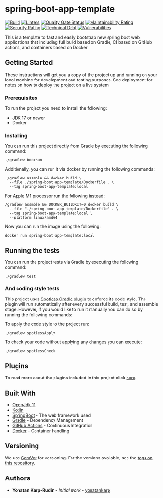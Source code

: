 # spring-boot-app-template

[![Build](https://github.com/yonatankarp/spring-boot-app-template/actions/workflows/ci.yml/badge.svg)](https://github.com/yonatankarp/spring-boot-template/actions/workflows/ci.yml)
[![Linters](https://github.com/yonatankarp/spring-boot-app-template/actions/workflows/linting.yml/badge.svg)](https://github.com/yonatankarp/spring-boot-template/actions/workflows/linting.yml)
[![Quality Gate Status](https://sonarcloud.io/api/project_badges/measure?project=yonatankarp_spring-boot-app-template&metric=alert_status)](https://sonarcloud.io/summary/new_code?id=yonatankarp_spring-boot-app-template)
[![Maintainability Rating](https://sonarcloud.io/api/project_badges/measure?project=yonatankarp_spring-boot-app-template&metric=sqale_rating)](https://sonarcloud.io/summary/new_code?id=yonatankarp_spring-boot-app-template)
[![Security Rating](https://sonarcloud.io/api/project_badges/measure?project=yonatankarp_spring-boot-app-template&metric=security_rating)](https://sonarcloud.io/summary/new_code?id=yonatankarp_spring-boot-app-template)
[![Technical Debt](https://sonarcloud.io/api/project_badges/measure?project=yonatankarp_spring-boot-app-template&metric=sqale_index)](https://sonarcloud.io/summary/new_code?id=yonatankarp_spring-boot-app-template)
[![Vulnerabilities](https://sonarcloud.io/api/project_badges/measure?project=yonatankarp_spring-boot-app-template&metric=vulnerabilities)](https://sonarcloud.io/summary/new_code?id=yonatankarp_spring-boot-app-template)

This is a template to fast and easily bootstrap new spring boot web
applications that including full build based on Gradle, CI based on GitHub
actions, and containers based on Docker

## Getting Started

These instructions will get you a copy of the project up and running on your
local machine for development and testing purposes. See deployment for notes on
how to deploy the project on a live system.

### Prerequisites

To run the project you need to install the following:

- JDK 17 or newer
- Docker

### Installing

You can run this project directly from Gradle by executing the following
command:

```shell
./gradlew bootRun
```

Additionally, you can run it via docker by running the following commands:

```shell
./gradlew assmble && docker build \
  --file ./spring-boot-app-template/Dockerfile . \
  --tag spring-boot-app-template:local
```

For Apple M1 processor run the following instead:

```shell
/gradlew assmble && DOCKER_BUILDKIT=0 docker build \
  --file "./spring-boot-app-template/Dockerfile" . \
  --tag spring-boot-app-template:local \
  --platform linux/amd64
```

Now you can run the image using the following:
```shell
docker run spring-boot-app-template:local
```

## Running the tests

You can run the project tests via Gradle by executing the following command:

```shell
./gradlew test
```

### And coding style tests

This project uses [Spotless Gradle plugin](https://github.com/diffplug/spotless)
to enforce its code style. The plugin will run automatically after every
successful build, test, and assemble stage. However, if you would like to run
it manually you can do so by running the following commands:

To apply the code style to the project run:

```shell
./gradlew spotlessApply
```

To check your code without applying any changes you can execute:

```shell
./gradlew spotlessCheck
```

## Plugins

To read more about the plugins included in this project click
[here](./docs/plugins.md).

## Built With

- [OpenJdk 11](https://openjdk.java.net/projects/jdk/11/)
- [Kotlin](https://kotlinlang.org/)
- [SpringBoot](https://spring.io/projects/spring-boot) - The web framework used
- [Gradle](https://gradle.org/) - Dependency Management
- [GitHub Actions](https://docs.github.com/en/actions) - Continuous Integration
- [Docker](https://www.docker.com/) - Container handling

## Versioning

We use [SemVer](http://semver.org/) for versioning. For the versions available,
see the [tags on this repository](https://github.com/your/project/tags).

## Authors

- **Yonatan Karp-Rudin** - *Initial work* - [yonatankarp](https://github.com/yonatankarp)
